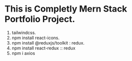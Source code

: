 # This is Completly Mern Stack Portfolio Project.

1. tailwindcss.
2. npm install react-icons.
3. npm install @reduxjs/toolkit : redux.
4. npm install react-redux :: redux
5. npm i axios
